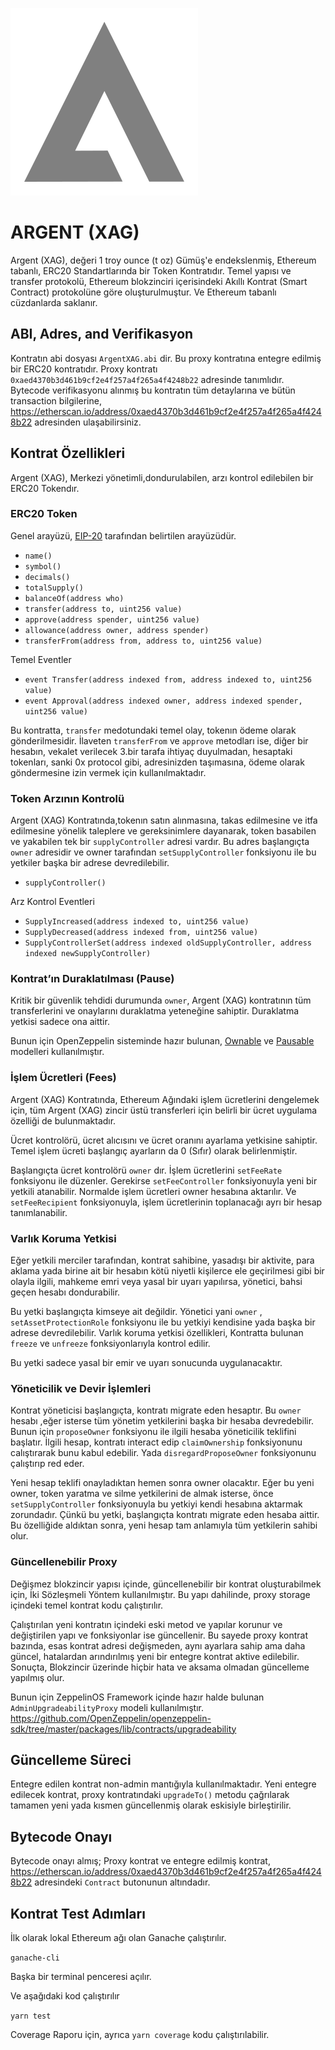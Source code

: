 [![](https://raw.githubusercontent.com/Emtia/argent-xag-contracts/main/assets/xag-300.png)](https://emtia.network "Emtia | Crypto Commodity Network")

# ARGENT (XAG)
Argent (XAG), değeri  1 troy ounce (t oz)  Gümüş'e endekslenmiş, Ethereum tabanlı, ERC20 Standartlarında bir Token Kontratıdır. Temel yapısı ve transfer protokolü, Ethereum blokzinciri içerisindeki Akıllı Kontrat (Smart Contract) protokolüne göre oluşturulmuştur. Ve Ethereum tabanlı cüzdanlarda saklanır.

## ABI, Adres, and Verifikasyon

Kontratın abi dosyası `ArgentXAG.abi` dir. Bu proxy kontratına entegre edilmiş bir ERC20 kontratıdır. Proxy kontratı `0xaed4370b3d461b9cf2e4f257a4f265a4f4248b22` adresinde tanımlıdır. Bytecode verifikasyonu alınmış bu kontratın tüm detaylarına ve bütün transaction bilgilerine, https://etherscan.io/address/0xaed4370b3d461b9cf2e4f257a4f265a4f4248b22 adresinden ulaşabilirsiniz. 

## Kontrat Özellikleri

Argent (XAG), Merkezi yönetimli,dondurulabilen, arzı kontrol edilebilen bir ERC20 Tokendır.

### ERC20 Token

Genel arayüzü, [EIP-20](https://github.com/ethereum/EIPs/blob/master/EIPS/eip-20.md) tarafından belirtilen arayüzüdür.

- `name()`
- `symbol()`
- `decimals()`
- `totalSupply()`
- `balanceOf(address who)`
- `transfer(address to, uint256 value)`
- `approve(address spender, uint256 value)`
- `allowance(address owner, address spender)`
- `transferFrom(address from, address to, uint256 value)`

Temel Eventler

- `event Transfer(address indexed from, address indexed to, uint256 value)`
- `event Approval(address indexed owner, address indexed spender, uint256 value)`

Bu kontratta, `transfer` medotundaki temel olay, tokenın ödeme olarak gönderilmesidir. İlaveten `transferFrom` ve `approve` metodları ise, diğer bir hesabın, vekalet verilecek 3.bir tarafa ihtiyaç duyulmadan, hesaptaki tokenları, sanki 0x protocol gibi, adresinizden taşımasına, ödeme olarak göndermesine izin vermek için kullanılmaktadır.

### Token Arzının Kontrolü

Argent (XAG) Kontratında,tokenın satın alınmasına, takas edilmesine ve itfa edilmesine yönelik taleplere ve gereksinimlere dayanarak, token basabilen ve yakabilen tek bir `supplyController` adresi vardır. Bu adres başlangıçta `owner` adresidir ve owner tarafından `setSupplyController` fonksiyonu ile bu yetkiler başka bir adrese devredilebilir.

- `supplyController()`

Arz Kontrol Eventleri

- `SupplyIncreased(address indexed to, uint256 value)`
- `SupplyDecreased(address indexed from, uint256 value)`
- `SupplyControllerSet(address indexed oldSupplyController, address indexed newSupplyController)`

### Kontrat’ın Duraklatılması (Pause)

Kritik bir güvenlik tehdidi durumunda `owner`, Argent (XAG) kontratının tüm transferlerini ve onaylarını duraklatma yeteneğine sahiptir. Duraklatma yetkisi sadece ona aittir. 

Bunun için OpenZeppelin sisteminde hazır bulunan, [Ownable](https://github.com/OpenZeppelin/openzeppelin-solidity/blob/5daaf60d11ee2075260d0f3adfb22b1c536db983/contracts/ownership/Ownable.sol) ve [Pausable](https://github.com/OpenZeppelin/openzeppelin-solidity/blob/5daaf60d11ee2075260d0f3adfb22b1c536db983/contracts/lifecycle/Pausable.sol) modelleri kullanılmıştır.

### İşlem Ücretleri (Fees)

Argent (XAG) Kontratında, Ethereum Ağındaki işlem ücretlerini dengelemek için, tüm Argent (XAG) zincir üstü transferleri için belirli bir ücret uygulama özelliği de bulunmaktadır. 

Ücret kontrolörü, ücret alıcısını ve ücret oranını ayarlama yetkisine sahiptir. Temel işlem ücreti başlangıç ayarların da 0 (Sıfır) olarak belirlenmiştir.

Başlangıçta ücret kontrolörü `owner` dır. İşlem ücretlerini `setFeeRate` fonksiyonu ile düzenler.
Gerekirse `setFeeController` fonksiyonuyla yeni bir yetkili atanabilir. Normalde işlem ücretleri owner hesabına aktarılır. Ve `setFeeRecipient` fonksiyonuyla, işlem ücretlerinin toplanacağı ayrı bir hesap tanımlanabilir.

### Varlık Koruma Yetkisi

Eğer yetkili merciler tarafından, kontrat sahibine, yasadışı bir aktivite, para aklama yada birine ait bir hesabın kötü niyetli kişilerce ele geçirilmesi gibi bir olayla ilgili, mahkeme emri veya yasal bir uyarı yapılırsa, yönetici, bahsi geçen hesabı dondurabilir.

Bu yetki başlangıçta kimseye ait değildir. Yönetici yani `owner` , `setAssetProtectionRole` fonksiyonu ile bu yetkiyi kendisine yada başka bir adrese devredilebilir. Varlık koruma yetkisi özellikleri, Kontratta bulunan `freeze` ve `unfreeze` fonksiyonlarıyla kontrol edilir.

Bu yetki sadece yasal bir emir ve uyarı sonucunda uygulanacaktır.

### Yöneticilik ve Devir İşlemleri

Kontrat yöneticisi başlangıçta, kontratı migrate eden hesaptır. Bu `owner` hesabı ,eğer isterse tüm yönetim yetkilerini başka bir hesaba devredebilir. Bunun için `proposeOwner` fonksiyonu ile ilgili hesaba yöneticilik teklifini başlatır. İlgili hesap, kontratı interact edip `claimOwnership` fonksiyonunu calıştırarak bunu kabul edebilir. Yada `disregardProposeOwner` fonksiyonunu çalıştırıp red eder.

Yeni hesap teklifi onayladıktan hemen sonra owner olacaktır. Eğer bu yeni owner, token yaratma ve silme yetkilerini de almak isterse, önce `setSupplyController` fonksiyonuyla bu yetkiyi kendi hesabına aktarmak zorundadır. Çünkü bu yetki, başlangıçta kontratı migrate eden hesaba aittir. Bu özelliğide aldıktan sonra, yeni hesap tam anlamıyla tüm yetkilerin sahibi olur.

### Güncellenebilir Proxy

Değişmez blokzincir yapısı içinde, güncellenebilir bir kontrat oluşturabilmek için, İki Sözleşmeli Yöntem kullanılmıştır. Bu yapı dahilinde, proxy storage içindeki temel kontrat kodu çalıştırılır. 

Çalıştırılan yeni kontratın içindeki eski metod ve yapılar korunur ve değiştirilen yapı ve fonksiyonlar ise güncellenir. Bu sayede proxy kontrat bazında, esas kontrat adresi değişmeden, aynı ayarlara sahip ama daha güncel, hatalardan arındırılmış yeni bir entegre kontrat aktive edilebilir. Sonuçta, Blokzincir üzerinde hiçbir hata ve aksama olmadan güncelleme yapılmış olur.

Bunun için ZeppelinOS Framework içinde hazır halde bulunan `AdminUpgradeabilityProxy` modeli kullanılmıştır.
https://github.com/OpenZeppelin/openzeppelin-sdk/tree/master/packages/lib/contracts/upgradeability

## Güncelleme Süreci

Entegre edilen kontrat non-admin mantığıyla kullanılmaktadır. Yeni entegre edilecek kontrat, proxy kontratındaki `upgradeTo()` metodu çağrılarak tamamen yeni yada kısmen güncellenmiş olarak eskisiyle birleştirilir.

## Bytecode Onayı

Bytecode onayı almış; Proxy kontrat ve entegre edilmiş kontrat, https://etherscan.io/address/0xaed4370b3d461b9cf2e4f257a4f265a4f4248b22 adresindeki `Contract` butonunun altındadır.


## Kontrat Test Adımları

İlk olarak lokal Ethereum ağı olan Ganache çalıştırılır.

`ganache-cli`

Başka bir terminal penceresi açılır.

Ve aşağıdaki kod çalıştırılır

`yarn test`

Coverage Raporu için, ayrıca `yarn coverage` kodu çalıştırılabilir.
